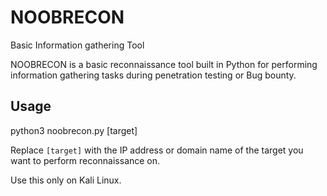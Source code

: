 # NOOBRECON
Basic Information gathering Tool

NOOBRECON is a basic reconnaissance tool built in Python for performing information gathering tasks during penetration testing or Bug bounty.

## Usage

python3 noobrecon.py [target]

Replace `[target]` with the IP address or domain name of the target you want to perform reconnaissance on.

Use this only on Kali Linux.


